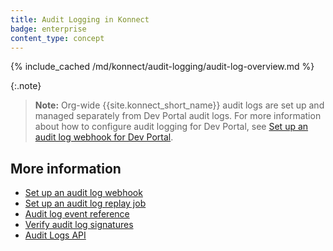 ```yaml
---
title: Audit Logging in Konnect
badge: enterprise
content_type: concept
---
```


{% include_cached /md/konnect/audit-logging/audit-log-overview.md %}

{:.note}
> **Note:** Org-wide {{site.konnect_short_name}} audit logs are set up and managed separately from Dev Portal audit logs. For more information about how to configure audit logging for Dev Portal, see [Set up an audit log webhook for Dev Portal](/konnect/dev-portal/audit-logging/webhook/).

## More information
* [Set up an audit log webhook](/konnect/org-management/audit-logging/webhook/)
* [Set up an audit log replay job](/konnect/org-management/audit-logging/replay-job/)
* [Audit log event reference](/konnect/reference/audit-logs/)
* [Verify audit log signatures](/konnect/reference/verify-signatures/)
* [Audit Logs API](/konnect/api/audit-logs/latest/)

